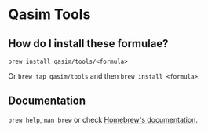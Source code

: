 # Qasim Tools

## How do I install these formulae?

`brew install qasim/tools/<formula>`

Or `brew tap qasim/tools` and then `brew install <formula>`.

## Documentation

`brew help`, `man brew` or check [Homebrew's documentation](https://docs.brew.sh).
